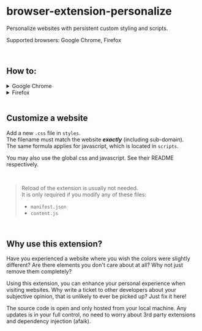 # browser-extension-personalize

Personalize websites with persistent custom styling and scripts.

Supported browsers: Google Chrome, Firefox

<br>

## How to:

<details>
<summary>Google Chrome</summary>

1. Clone this repo
2. Paste this in the search bar of Chrome `chrome://extensions`
3. Toggle `Developer mode`
4. Load unpacked -> select this folder
5. Visit https://www.example.com. You should see a green box with `The extension is working!`
6. Start customizing (see tutorial below)

</details>

<details>
<summary>Firefox</summary>

1. Clone this repo
2. Paste this in the search bar of Firefox `about:debugging#/runtime/this-firefox`
3. Load Temporary Add-On... -> select `manifest.json` in this folder
4. Visit https://www.example.com. You should see a green box with `The extension is working!`
5. Start customizing (see tutorial below)

</details>

<br>

## Customize a website

Add a new `.css` file in `styles`. <br>
The filename must match the website **_exactly_** (including sub-domain). <br>
The same formula applies for javascript, which is located in `scripts`.

You may also use the global css and javascript. See their README respectively.

<br>

> Reload of the extension is usually not needed. <br>
> It is only required if you modify any of these files:
>
> - `manifest.json`
> - `content.js`

<br>

## Why use this extension?

Have you experienced a website where you wish the colors were slightly different? Are there elements you don't care about at all? Why not just remove them completely?

Using this extension, you can enhance your personal experience when visiting websites.
Why write a ticket to other developers about your subjective opinion, that is unlikely to ever be picked up? Just fix it here!

The source code is open and only hosted from your local machine.
Any updates is in your full control, no need to worry about 3rd party extensions and dependency injection (afaik).
